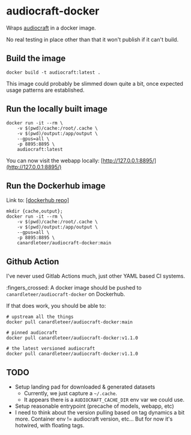 # audiocraft-docker

Wraps [audiocraft](https://github.com/facebookresearch/audiocraft) in a docker
image.

No real testing in place other than that it won't publish if it can't build.

## Build the image

```shell
docker build -t audiocraft:latest .
```

This image could probably be slimmed down quite a bit, once expected usage
patterns are established.

## Run the locally built image

```shell
docker run -it --rm \
    -v $(pwd)/cache:/root/.cache \
    -v $(pwd)/output:/app/output \
    --gpus=all \
    -p 8895:8895 \
    audiocraft:latest
```

You can now visit the webapp locally: [http://127.0.0.1:8895/](http://127.0.0.1:8895/)

## Run the Dockerhub image

Link to: [[dockerhub repo]](https://hub.docker.com/r/canardleteer/audiocraft-docker)

```shell
mkdir {cache,output};
docker run -it --rm \
    -v $(pwd)/cache:/root/.cache \
    -v $(pwd)/output:/app/output \
    --gpus=all \
    -p 8895:8895 \
    canardleteer/audiocraft-docker:main

```

## Github Action

I've never used Gitlab Actions much, just other YAML based CI systems.

:fingers_crossed: A docker image should be pushed to `canardleteer/audiocraft-docker` on Dockerhub.

If that does work, you should be able to:

```shell
# upstream all the things
docker pull canardleteer/audiocraft-docker:main

# pinned audiocraft
docker pull canardleteer/audiocraft-docker:v1.1.0

# the latest versioned audiocraft
docker pull canardleteer/audiocraft-docker:v1.1.0
```

## TODO

- Setup landing pad for downloaded & generated datasets
  - Currently, we just capture a `~/.cache`.
  - It appears there is a `AUDIOCRAFT_CACHE_DIR` env var we could use.
- Setup reasonable entrypoint (precache of models, webapp, etc)
- I need to think about the version pulling based on tag dynamics a
  bit more. Container env != audiocraft version, etc... But for now
  it's hotwired, with floating tags.
